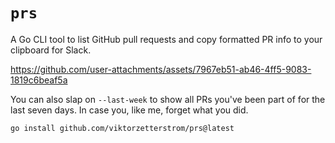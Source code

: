 # `prs`

A Go CLI tool to list GitHub pull requests and copy formatted PR info to your clipboard for Slack.

https://github.com/user-attachments/assets/7967eb51-ab46-4ff5-9083-1819c6beaf5a

You can also slap on `--last-week` to show all PRs you've been part of for the last seven days. In case you, like me, forget what you did.

```bash
go install github.com/viktorzetterstrom/prs@latest
```

